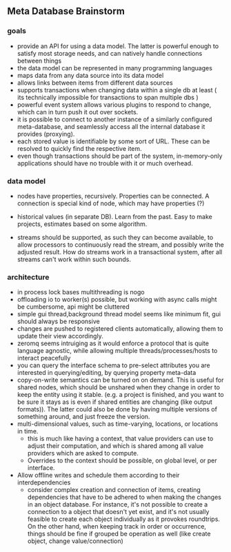 ## Meta Database Brainstorm

### goals

* provide an API for using a data model. The latter is powerful enough to satisfy most storage needs, and can natively handle connections between things
* the data model can be represented in many programming languages
* maps data from any data source into its data model
* allows links between items from different data sources
* supports transactions when changing data within a single db at least ( its technically impossible for transactions to span multiple dbs )
* powerful event system allows various plugins to respond to change, which can in turn push it out over sockets.
* it is possible to connect to another instance of a similarly configured meta-database, and seamlessly access all the internal database it provides (proxying).
* each stored value is identifiable by some sort of URL. These can be resolved to quickly find the respective item.
* even though transactions should be part of the system, in-memory-only applications should have no trouble with it or much overhead.

### data model

* nodes have properties, recursively. Properties can be connected. A connection is special kind of node, which may have properties (?)

* historical values (in separate DB). Learn from the past. Easy to make projects, estimates based on some algorithm.
* streams should be supported, as such they can become available, to allow processors to continuously read the stream, and possibly write the adjusted result. How do streams work in a transactional system, after all streams can't work within such bounds.

### architecture

* in process lock bases multithreading is nogo
* offloading io to worker(s) possible, but working with async calls might be cumbersome, api might be cluttered
* simple gui thread,background thread model seems like minimum fit, gui should always be responsive 
* changes are pushed to registered clients automatically, allowing them to update their view accordingly.
* zeromq seems intruiging as it would enforce a protocol that is quite language agnostic, while allowing multiple threads/processes/hosts to interact peacefully
* you can query the interface schema to pre-select attributes you are interested in querying/editing, by querying property meta-data
* copy-on-write semantics can be turned on on demand. This is useful for shared nodes, which should be unshared when they change in order to keep the entity using it stable. (e.g. a project is finished, and you want to be sure it stays as is even if shared entities are changing (like output formats)). The latter could also be done by having multiple versions of something around, and just freeze the version.
* multi-dimensional values, such as time-varying, locations, or locations in time.
  + this is much like having a context, that value providers can use to adjust their computation, and which is shared among all value providers which are asked to compute.
  + Overrides to the context should be possible, on global level, or per interface.
* Allow offline writes and schedule them according to their interdependencies
    * consider complex creation and connection of items, creating dependencies that have to be adhered to when making the changes in an object database. For instance, it's not possible to create a connection to a object that doesn't yet exist, and it's not usually feasible to create each object individually as it provokes roundtrips. On the other hand, when keeping track in order or occurrence, things should be fine if grouped be operation as well (like create object, change value/connection)
